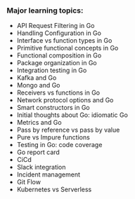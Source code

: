 ### Major learning topics:
- API Request Filtering in Go
- Handling Configuration in Go
-  Interface vs function types in Go
- Primitive functional concepts in Go
- Functional composition in Go
- Package organization in Go
- Integration testing in Go
- Kafka and Go
- Mongo and Go
- Receivers vs functions in Go
- Network protocol options and Go
- Smart constructors in Go
- Initial thoughts about Go: idiomatic Go 
- Metrics and Go
- Pass by reference vs pass by value
- Pure vs Impure functions
- Testing in Go: code coverage
- Go report card
- CiCd
- Slack integration
- Incident management
- Git Flow
- Kubernetes vs Serverless
